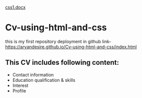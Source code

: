 [css1.docx](https://github.com/Aryandesire/Cv-using-html-and-css/files/7148217/css1.docx)
# Cv-using-html-and-css
this is my first repository
deployment in github link-https://aryandesire.github.io/Cv-using-html-and-css/index.html

## This CV includes following content:
* Contact information
* Education qualification & skills
* Interest
* Profile
